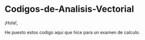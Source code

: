 # Codigos-de-Analisis-Vectorial
¡Hola!, 

He puesto estos codigo aqui que hice para un examen de calculo.
